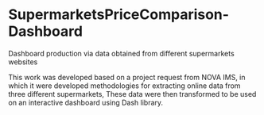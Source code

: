 # SupermarketsPriceComparison-Dashboard
Dashboard production via data obtained from different supermarkets websites


This work was developed based on a project request from NOVA IMS, in which it were developed methodologies for extracting online data from three different supermarkets, These data were then transformed to be used on an interactive dashboard using Dash library.
